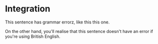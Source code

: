 # Integration

This sentence has grammar errorz, like this this one.

On the other hand, you'll realise that this sentence doesn't have an error if you're using British English.
